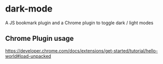 # dark-mode
A JS bookmark plugin and a Chrome plugin to toggle dark / light modes

## Chrome Plugin usage
https://developer.chrome.com/docs/extensions/get-started/tutorial/hello-world#load-unpacked
